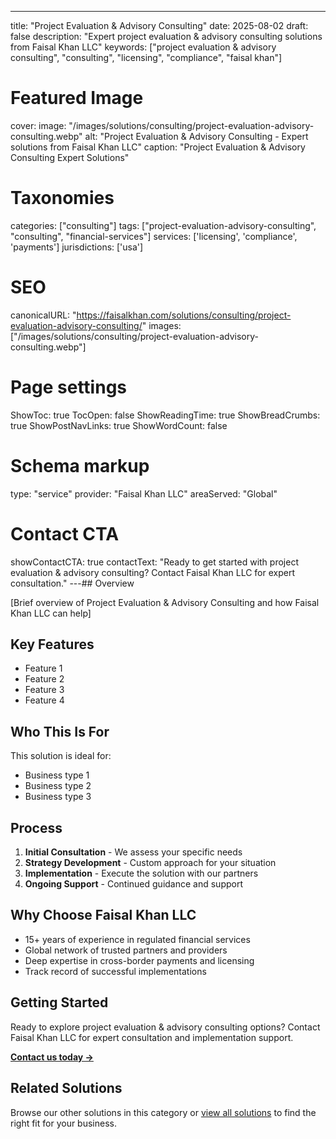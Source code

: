 ---
title: "Project Evaluation & Advisory Consulting"
date: 2025-08-02
draft: false
description: "Expert project evaluation & advisory consulting solutions from Faisal Khan LLC"
keywords: ["project evaluation & advisory consulting", "consulting", "licensing", "compliance", "faisal khan"]

# Featured Image
cover:
    image: "/images/solutions/consulting/project-evaluation-advisory-consulting.webp"
    alt: "Project Evaluation & Advisory Consulting - Expert solutions from Faisal Khan LLC"
    caption: "Project Evaluation & Advisory Consulting Expert Solutions"

# Taxonomies
categories: ["consulting"]
tags: ["project-evaluation-advisory-consulting", "consulting", "financial-services"]
services: ['licensing', 'compliance', 'payments']
jurisdictions: ['usa']

# SEO
canonicalURL: "https://faisalkhan.com/solutions/consulting/project-evaluation-advisory-consulting/"
images: ["/images/solutions/consulting/project-evaluation-advisory-consulting.webp"]

# Page settings
ShowToc: true
TocOpen: false
ShowReadingTime: true
ShowBreadCrumbs: true
ShowPostNavLinks: true
ShowWordCount: false

# Schema markup
type: "service"
provider: "Faisal Khan LLC"
areaServed: "Global"

# Contact CTA
showContactCTA: true
contactText: "Ready to get started with project evaluation & advisory consulting? Contact Faisal Khan LLC for expert consultation."
---## Overview

[Brief overview of Project Evaluation & Advisory Consulting and how Faisal Khan LLC can help]

## Key Features

- Feature 1
- Feature 2  
- Feature 3
- Feature 4

## Who This Is For

This solution is ideal for:

- Business type 1
- Business type 2
- Business type 3

## Process

1. **Initial Consultation** - We assess your specific needs
2. **Strategy Development** - Custom approach for your situation  
3. **Implementation** - Execute the solution with our partners
4. **Ongoing Support** - Continued guidance and support

## Why Choose Faisal Khan LLC

- 15+ years of experience in regulated financial services
- Global network of trusted partners and providers
- Deep expertise in cross-border payments and licensing
- Track record of successful implementations

## Getting Started

Ready to explore project evaluation & advisory consulting options? Contact Faisal Khan LLC for expert consultation and implementation support.

**[Contact us today →](mailto:contact@faisalkhan.com)**

## Related Solutions

Browse our other solutions in this category or [view all solutions](/solutions/) to find the right fit for your business.
